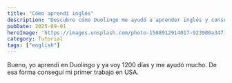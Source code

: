 ```yaml
---
title: "Cómo aprendí inglés"
description: "Descubre cómo Duolingo me ayudó a aprender inglés y conseguir mi primer trabajo en USA, con 1200 días de práctica."
pubDate: 2025-09-01
heroImage: 'https://images.unsplash.com/photo-1588912914017-923900a34710?ixlib=rb-4.1.0&q=85&fm=jpg&crop=entropy&cs=srgb'
category: Tutorial
tags: ["english"]
---
```


Bueno, yo aprendí en Duolingo y ya voy 1200 días y me ayudó mucho. De esa forma conseguí mi primer trabajo en USA.